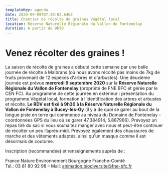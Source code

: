 ```yaml
---
templateKey: agenda
date: 2020-09-09T07:30:03.646Z
title: Chantier de récolte de graines Végétal local
location: Réserve Naturelle Régionale du Vallon de Fontenelay
duration: A partir de 9h30
---
```

<!--StartFragment-->

# Venez récolter des graines !

La saison de récolte de graines a débuté cette semaine par une belle journée de récolte à Malbrans (où nous avons récolté pas moins de 7kg de fruits provenant de 12 espèces d'arbres et d'arbustes). Une deuxième journée est prévue **mercredi 9 septembre 2020** sur la **Réserve Naturelle Régionale du Vallon de Fontenelay** (propriété de FNE BFC et gérée par le CEN FC). Au programme de cette journée en extérieur : présentation du programme Végétal local, formation à l’identification des arbres et arbustes et récolte. **Le RDV est fixé à 9h30 à la Réserve Naturelle Régionale du Vallon de Fontenelay à Bucey-lès-Gy** (il y a de quoi se garer au bout de la longue piste en terre qui commence au niveau du Domaine de Fontenelay - coordonnées GPS du lieu où se garer 47.384914, 5.887966). Prévoyez un repas tiré du sac si vous souhaitez manger avec nous et peut-être continuer de récolter un peu l’après-midi. Prévoyez également des chaussures de marche et des vêtements adaptés, ainsi qu'un masque comme il est désormais de coutume.

Inscription (recommandée) et renseignements auprès de :

France Nature Environnement Bourgogne Franche-Comté\
Tél.: 03 81 80 92 98 – Mail: animation.biodiversite@fne-bfc.fr

<!--EndFragment-->